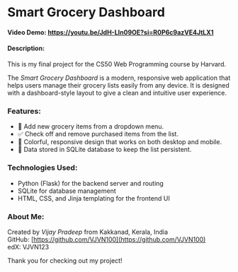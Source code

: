 # Smart Grocery Dashboard
#### Video Demo:  https://youtu.be/JdH-LIn09OE?si=R0P6c9azVE4JtLX1
#### Description:
This is my final project for the CS50 Web Programming course by Harvard.

The *Smart Grocery Dashboard* is a modern, responsive web application that helps users manage their grocery lists easily from any device. It is designed with a dashboard-style layout to give a clean and intuitive user experience.

### Features:
- 📝 Add new grocery items from a dropdown menu.
- ✅ Check off and remove purchased items from the list.
- 🎨 Colorful, responsive design that works on both desktop and mobile.
- 💾 Data stored in SQLite database to keep the list persistent.

### Technologies Used:
- Python (Flask) for the backend server and routing
- SQLite for database management
- HTML, CSS, and Jinja templating for the frontend UI

### About Me:
Created by *Vijay Pradeep* from Kakkanad, Kerala, India  
GitHub: [https://github.com/VJVN100](https://github.com/VJVN100)  
edX: VJVN123

Thank you for checking out my project!